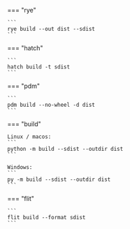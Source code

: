 === "rye"

    ```
    rye build --out dist --sdist
    ```

=== "hatch"

    ```
    hatch build -t sdist
    ```

=== "pdm"

    ```
    pdm build --no-wheel -d dist
    ```

=== "build"

    Linux / macos:
    ```
    python -m build --sdist --outdir dist
    ```

    Windows:
    ```
    py -m build --sdist --outdir dist
    ```

=== "flit"

    ```
    flit build --format sdist
    ```
